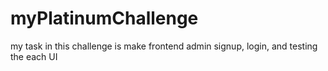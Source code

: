 # myPlatinumChallenge
my task in this challenge is make frontend admin signup, login, and testing the each UI
